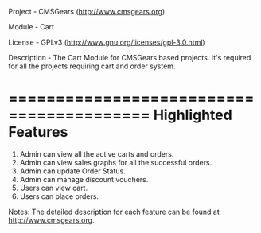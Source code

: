 Project 	- CMSGears (http://www.cmsgears.org)

Module  	- Cart

License 	- GPLv3 (http://www.gnu.org/licenses/gpl-3.0.html)

Description - The Cart Module for CMSGears based projects. It's required for all the projects requiring cart and order system.

=========================================
Highlighted Features
=========================================
1. Admin can view all the active carts and orders.
2. Admin can view sales graphs for all the successful orders.
3. Admin can update Order Status.
4. Admin can manage discount vouchers.
5. Users can view cart.
6. Users can place orders.

Notes: The detailed description for each feature can be found at http://www.cmsgears.org.